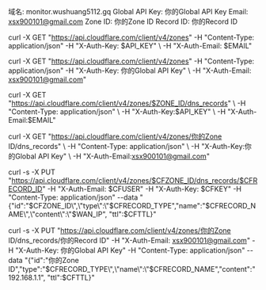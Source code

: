 域名: monitor.wushuang5112.gq
Global API Key: 你的Global API Key
Email: xsx900101@gmail.com
Zone ID: 你的Zone ID
Record ID: 你的Record ID

curl -X GET "https://api.cloudflare.com/client/v4/zones" \-H "Content-Type: application/json" \-H "X-Auth-Key: $API_KEY" \  -H "X-Auth-Email: $EMAIL"


curl -X GET "https://api.cloudflare.com/client/v4/zones" \-H "Content-Type: application/json" \-H "X-Auth-Key: 你的Global API Key" \  -H "X-Auth-Email: xsx900101@gmail.com"

curl -X GET "https://api.cloudflare.com/client/v4/zones/$ZONE_ID/dns_records" \     -H "Content-Type: application/json" \     -H "X-Auth-Key:$API_KEY" \     -H "X-Auth-Email:$EMAIL"

curl -X GET "https://api.cloudflare.com/client/v4/zones/你的Zone ID/dns_records" \     -H "Content-Type: application/json" \     -H "X-Auth-Key:你的Global API Key" \     -H "X-Auth-Email:xsx900101@gmail.com"



curl -s -X PUT "https://api.cloudflare.com/client/v4/zones/$CFZONE_ID/dns_records/$CFRECORD_ID" -H "X-Auth-Email: $CFUSER" -H "X-Auth-Key: $CFKEY" -H "Content-Type: application/json" --data "{\"id\":\"$CFZONE_ID\",\"type\":\"$CFRECORD_TYPE\",\"name\":\"$CFRECORD_NAME\",\"content\":\"$WAN_IP\", \"ttl\":$CFTTL}"

curl -s -X PUT "https://api.cloudflare.com/client/v4/zones/你的Zone ID/dns_records/你的Record ID" -H "X-Auth-Email: xsx900101@gmail.com" -H "X-Auth-Key: 你的Global API Key" -H "Content-Type: application/json" --data "{\"id\":\"你的Zone ID\",\"type\":\"$CFRECORD_TYPE\",\"name\":\"$CFRECORD_NAME\",\"content\":\"192.168.1.1\", \"ttl\":$CFTTL}"